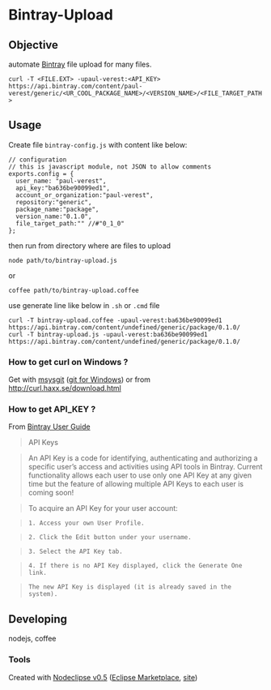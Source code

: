 # Bintray-Upload

## Objective

automate [Bintray](http://bintray.com) file upload for many files.

`curl -T <FILE.EXT> -upaul-verest:<API_KEY> https://api.bintray.com/content/paul-verest/generic/<UR_COOL_PACKAGE_NAME>/<VERSION_NAME>/<FILE_TARGET_PATH>` 

## Usage

Create file `bintray-config.js` with content like below:

	// configuration
	// this is javascript module, not JSON to allow comments
	exports.config = {
	  user_name: "paul-verest",
	  api_key:"ba636be90099ed1",
	  account_or_organization:"paul-verest",
	  repository:"generic",
	  package_name:"package",
	  version_name:"0.1.0",
	  file_target_path:"" //#"0_1_0"
	};
	
then run from directory where are files to upload

	node path/to/bintray-upload.js
	
or		

	coffee path/to/bintray-upload.coffee
	
use generate line like below in `.sh` or `.cmd` file

	curl -T bintray-upload.coffee -upaul-verest:ba636be90099ed1 https://api.bintray.com/content/undefined/generic/package/0.1.0/
	curl -T bintray-upload.js -upaul-verest:ba636be90099ed1 https://api.bintray.com/content/undefined/generic/package/0.1.0/

### How to get curl on Windows ?

Get with [msysgit](http://code.google.com/p/msysgit/downloads/list?q=full+installer+official+git)
 ([git for Windows](http://msysgit.github.io/)) or from <http://curl.haxx.se/download.html>

### How to get API_KEY ?

From [Bintray User Guide](https://bintray.com/docs/bintrayuserguide.html)

> API Keys

> An API Key is a code for identifying, authenticating and authorizing a specific user’s access and activities using API tools in Bintray. Current functionality allows each user to use only one API Key at any given time but the feature of allowing multiple API Keys to each user is coming soon!

> To acquire an API Key for your user account:

>     1. Access your own User Profile.

>     2. Click the Edit button under your username.

>     3. Select the API Key tab.

>     4. If there is no API Key displayed, click the Generate One link.

>     The new API Key is displayed (it is already saved in the system).

## Developing

nodejs, coffee

### Tools

Created with [Nodeclipse v0.5](https://github.com/Nodeclipse/nodeclipse-1)
 ([Eclipse Marketplace](http://marketplace.eclipse.org/content/nodeclipse), [site](http://www.nodeclipse.org))   
